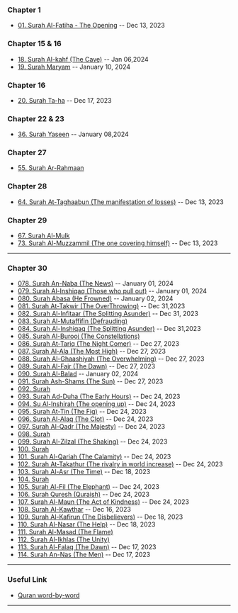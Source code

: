 ### Chapter 1
* [01. Surah Al-Fatiha - The Opening](https://quranwbw.com/1) -- Dec 13, 2023
### Chapter 15 & 16
* [18. Surah Al-kahf (The Cave)](https://quranwbw.com/18) -- Jan 06,2024
* [19. Surah Maryam](https://quranwbw.com/19) -- January 10, 2024
### Chapter 16
* [20. Surah Ta-ha](https://quranwbw.com/20) -- Dec 17, 2023
### Chapter 22 & 23
* [36. Surah Yaseen](https://quranwbw.com/) -- January 08,2024
### Chapter 27
* [55. Surah Ar-Rahmaan](https://quranwbw.com/55)
### Chapter 28
* [64. Surah At-Taghaabun (The manifestation of losses)](https://quranwbw.com/64)  -- Dec 13, 2023
### Chapter 29
* [67. Surah Al-Mulk](https://quranwbw.com/67)
* [73. Surah Al-Muzzammil (The one covering himself)](https://quranwbw.com/73) -- Dec 13, 2023
***
### Chapter 30
* [078. Surah An-Naba (The News)]() -- January 01, 2024
* [079. Surah Al-Inshiqaq (Those who pull out)]() -- January 01, 2024
* [080. Surah Abasa (He Frowned)](https://quranwbw.com/80) -- January 02, 2024
* [081. Surah At-Takwir (The OverThrowing)]() -- Dec 31,2023
* [082. Surah Al-Infitaar (The Splitting Asunder)]() -- Dec 31, 2023
* [083. Surah Al-Mutaffifin (Defrauding)](https://quranwbw.com/83)
* [084. Surah Al-Inshiqaq (The Splitting Asunder)]() -- Dec 31,2023
* [085. Surah Al-Burooj (The Constellations)](https://quranwbw.com/85)
* [086. Surah At-Tariq (The Night Comer)]() -- Dec 27, 2023
* [087. Surah Al-Ala (The Most High)]() -- Dec 27, 2023
* [088. Surah Al-Ghaashiyah (The Overwhelming)]() -- Dec 27, 2023
* [089. Surah Al-Fajr (The Dawn)]() -- Dec 27, 2023
* [090. Surah Al-Balad](https://quranwbw.com/90) -- January 02, 2024
* [091. Surah Ash-Shams (The Sun)]() -- Dec 27, 2023
* [092. Surah ]()
* [093. Surah Ad-Duha (The Early Hours)]() -- Dec 24, 2023
* [094. Su Al-Inshirah (The opening up)]() -- Dec 24, 2023
* [095. Surah At-Tin (The Fig)]() -- Dec 24, 2023
* [096. Surah Al-Alaq (The Clot)]() -- Dec 24, 2023
* [097. Surah Al-Qadr (The Majesty)]() -- Dec 24, 2023
* [098. Surah ]()
* [099. Surah Al-Zilzal (The Shaking)]() -- Dec 24, 2023
* [100. Surah]()
* [101. Surah Al-Qariah (The Calamity)]() -- Dec 24, 2023
* [102. Surah At-Takathur (The rivalry in world increase)]() -- Dec 24, 2023
* [103. Surah Al-Asr (The Time)]() -- Dec 18, 2023
* [104. Surah ]()
* [105. Surah Al-Fil (The Elephant)]() -- Dec 24, 2023
* [106. Surah Quresh (Quraish)]() -- Dec 24, 2023
* [107. Surah Al-Maun (The Act of Kindness)]() -- Dec 24, 2023
* [108. Surah Al-Kawthar]() -- Dec 16, 2023
* [109. Surah Al-Kafirun (The Disbelievers)]() -- Dec 18, 2023
* [110. Surah Al-Nasar (The Help)]() -- Dec 18, 2023
* [111. Surah Al-Masad (The Flame)]()
* [112. Surah Al-Ikhlas (The Unity)]()
* [113. Surah Al-Falaq (The Dawn)]() -- Dec 17, 2023
* [114. Surah An-Nas (The Men)]() -- Dec 17, 2023
***

### Useful Link

* [Quran word-by-word](https://quranwbw.com/)
  
***
